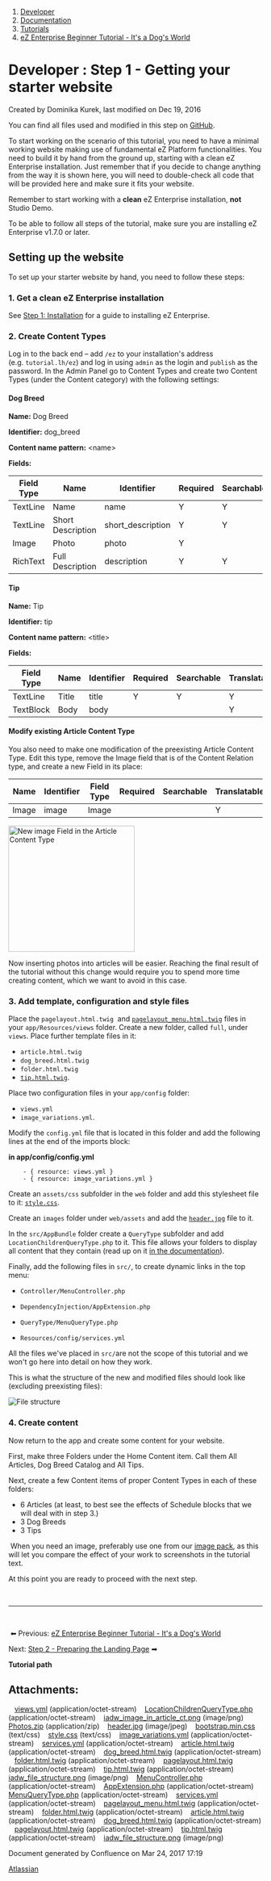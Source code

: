 1.  <span>[Developer](index.html)</span>
2.  <span>[Documentation](Documentation_31429504.html)</span>
3.  <span>[Tutorials](Tutorials_31429522.html)</span>
4.  <span>[eZ Enterprise Beginner Tutorial - It's a Dog's World](32868209.html)</span>

<span id="title-text"> Developer : Step 1 - Getting your starter website </span>
================================================================================

Created by <span class="author"> Dominika Kurek</span>, last modified on Dec 19, 2016

<span class="aui-icon aui-icon-small aui-iconfont-approve confluence-information-macro-icon"></span>
You can find all files used and modified in this step on <a href="https://github.com/ezsystems/ezstudio-beginner-tutorial/tree/step1" class="external-link">GitHub</a>.

To start working on the scenario of this tutorial, you need to have <span class="inline-comment-marker" data-ref="9fb7eaa5-1e46-4d41-b7e5-c765900caceb">a minimal working website making use of fundamental eZ Platform functionalities. </span>You need to build it by hand from the ground up, starting with a clean eZ Enterprise installation. Just remember <span class="inline-comment-marker" data-ref="f34a3d82-231b-4bc2-aa42-d00dcfc1c1b1">that if you decide to change anything from the way it is shown here, you will need to double-check all code that will be provided here and make sure it fits your website.</span>

<span class="aui-icon aui-icon-small aui-iconfont-warning confluence-information-macro-icon"></span>
Remember to start working with a **clean** eZ Enterprise installation, **not** Studio Demo.

To be able to follow all steps of the tutorial, make sure you are installing eZ Enterprise v1.7.0 or later.

Setting up the website
----------------------

To set up your starter website by hand, you need to follow these steps:

### 1. Get a clean eZ Enterprise installation

See [Step 1: Installation](31429538.html) <span class="inline-comment-marker" data-ref="84fab364-2e92-4464-87dc-1a88a2e59b61">for a guide to installing eZ Enterprise.</span>

### 2. Create Content Types

<span class="inline-comment-marker" data-ref="9574f738-8d87-4d5b-9e05-35944c1262bc">Log in to the back end – add `/ez` to your installation's address (e.g. `tutorial.lh/ez`) and log in using `admin` as the login and `publish` as the password. In the Admin Panel go to Content Types and create two Content Types (under the Content category) with the following settings:</span>

#### Dog Breed

**Name:** Dog Breed

**Identifier:** dog\_breed

**Content name pattern:** &lt;name&gt;

**Fields:**

| Field Type | Name              | Identifier         | Required | Searchable | Translatable |
|------------|-------------------|--------------------|----------|------------|--------------|
| TextLine   | Name              | name               | Y        | Y          | Y            |
| TextLine   | Short Description | short\_description | Y        | Y          | Y            |
| Image      | Photo             | photo              | Y        |            |              |
| RichText   | Full Description  | description        | Y        | Y          | Y            |

#### Tip

**Name:** Tip

**Identifier:** tip

**Content name pattern:** &lt;title&gt;

**Fields:**

| Field Type | Name  | Identifier | Required | Searchable | Translatable |
|------------|-------|------------|----------|------------|--------------|
| TextLine   | Title | title      | Y        | Y          | Y            |
| TextBlock  | Body  | body       |          |            | Y            |

#### Modify existing Article Content Type

<span class="inline-comment-marker" data-ref="34114f48-f396-4710-b05c-850bdad591ee">You also need to make one modification of the preexisting Article Content Type.</span> Edit this type, remove the Image field that is of the Content Relation type, and create a new Field in its place:

| Name  | Identifier | Field Type | Required | Searchable | Translatable |
|-------|------------|------------|----------|------------|--------------|
| Image | image      | Image      |          |            | Y            |

<span class="confluence-embedded-file-wrapper image-center-wrapper confluence-embedded-manual-size"><img src="attachments/32868226/32868215.png" alt="New image Field in the Article Content Type" class="confluence-embedded-image image-center" height="250" /></span>

Now inserting photos into articles will be easier. <span class="inline-comment-marker" data-ref="c8924678-4e2b-403d-a40a-a0c7ec86553a">Reaching the final result of the tutorial without this change</span> would require you to spend more time creating content, which we want to avoid in this case.

### 3. Add template, configuration and style files

Place the `pagelayout.html.twig`  and <a href="https://github.com/ezsystems/ezstudio-beginner-tutorial/blob/step1/app/Resources/views/pagelayout_menu.html.twig" class="external-link"><code>pagelayout_menu.html.twig</code></a> files in your `app/Resources/views` folder. Cre<span class="inline-comment-marker" data-ref="3ec6aa0a-9ecf-4003-b13a-a277bc66a908">ate a</span> new folder, called `full`, under `views`. Place further template files in it:

-   `article.html.twig`
-   `dog_breed.html.twig`
-   `folder.html.twig`
-   <a href="https://github.com/ezsystems/ezstudio-beginner-tutorial/blob/step1/app/Resources/views/full/tip.html.twig" class="external-link"><code>tip.html.twig</code></a>.

Place <span class="inline-comment-marker" data-ref="cb27a827-5b52-4373-8f66-c97ad6b68c32">two configuration files</span> in your `app/config` folder:

-   `views.yml`
-   `image_variations.yml`.

Modify the `config.yml` file that is located in this folder and add the <span class="inline-comment-marker" data-ref="e0ee870f-bb93-4d5d-9f31-f36d9367269c">following lines at the end of the imports block</span>:

**in app/config/config.yml**

``` brush:
    - { resource: views.yml }
    - { resource: image_variations.yml }
```

Create an `assets/css` subfolder in the `web` folder and add this stylesheet file to it: <a href="https://github.com/ezsystems/ezstudio-beginner-tutorial/blob/step1/web/assets/css/style.css" class="external-link"><code>style.css</code></a>.

Create an `images` folder under `web/assets` and add the <a href="https://github.com/ezsystems/ezstudio-beginner-tutorial/blob/step1/web/assets/images/header.jpg" class="external-link"><code>header.jpg</code></a> file to it.

In the `src/AppBundle` folder create a `QueryType` subfolder and add `LocationChildrenQueryType.php` to it. This file allows your folders to display all content that they contain (read up on it <span class="confluence-link"><span class="confluence-link"><span class="confluence-link"><span class="confluence-link"><span class="confluence-link">[in the documentation](Content-Rendering_31429679.html#ContentRendering-Querycontroller)</span></span></span></span></span>).

Finally, add the following files in `src/`, to create dynamic links in the top menu:

-   `Controller/MenuController.php`

-   `DependencyInjection/AppExtension.php `
-   `QueryType/MenuQueryType.php `
-   `Resources/config/services.yml`

All the files we've placed in `src/`are not the scope of this tutorial and we won't go here into detail on how they work.

This is what the structure of the new and modified files should look like (excluding preexisting files):

<span class="confluence-embedded-file-wrapper image-center-wrapper"><img src="attachments/32868226/32868213.png" alt="File structure" class="confluence-embedded-image image-center" /></span>

### 4. Create content

Now return to the app and create some content for your website.

First, make three Folders under the Home Content item. <span class="inline-comment-marker" data-ref="3c9c771d-63a1-447a-937d-abe6fe98707b">Call them All Articles</span>, Dog Breed Catalog and All Tips.

Next, <span class="inline-comment-marker" data-ref="e7dabb62-b50a-410d-8987-e9ac716db7ab">create a few Content items of proper Content Types</span> in each of these folders:

-   6 Articles (at least, to best see the effects of Schedule blocks that we will deal with in step 3.)
-   3 Dog Breeds
-   3 Tips

 When you need an image, preferably use one from our [image pack](attachments/32868226/32868216.zip), as this will let you compare the effect of your work to screenshots in the tutorial text.

At this point you are ready to proceed with the next step.

 

------------------------------------------------------------------------

 

 <span class="char" title="Leftwards Black Arrow">⬅</span> Previous: [eZ Enterprise Beginner Tutorial - It's a Dog's World](32868209.html)

Next: [Step 2 - Preparing the Landing Page](Step-2---Preparing-the-Landing-Page_32868235.html) <span class="confluence-link" title="Black Rightwards Arrow">➡</span>

**Tutorial path**

Attachments:
------------

<img src="images/icons/bullet_blue.gif" width="8" height="8" /> [views.yml](attachments/32868226/32868212.yml) (application/octet-stream)
<img src="images/icons/bullet_blue.gif" width="8" height="8" /> [LocationChildrenQueryType.php](attachments/32868226/32868214.php) (application/octet-stream)
<img src="images/icons/bullet_blue.gif" width="8" height="8" /> [iadw\_image\_in\_article\_ct.png](attachments/32868226/32868215.png) (image/png)
<img src="images/icons/bullet_blue.gif" width="8" height="8" /> [Photos.zip](attachments/32868226/32868216.zip) (application/zip)
<img src="images/icons/bullet_blue.gif" width="8" height="8" /> [header.jpg](attachments/32868226/32868218.jpg) (image/jpeg)
<img src="images/icons/bullet_blue.gif" width="8" height="8" /> [bootstrap.min.css](attachments/32868226/32868219.css) (text/css)
<img src="images/icons/bullet_blue.gif" width="8" height="8" /> [style.css](attachments/32868226/32868220.css) (text/css)
<img src="images/icons/bullet_blue.gif" width="8" height="8" /> [image\_variations.yml](attachments/32868226/32868221.yml) (application/octet-stream)
<img src="images/icons/bullet_blue.gif" width="8" height="8" /> [services.yml](attachments/32868226/32868484.yml) (application/octet-stream)
<img src="images/icons/bullet_blue.gif" width="8" height="8" /> [article.html.twig](attachments/32868226/32868487.twig) (application/octet-stream)
<img src="images/icons/bullet_blue.gif" width="8" height="8" /> [dog\_breed.html.twig](attachments/32868226/32868488.twig) (application/octet-stream)
<img src="images/icons/bullet_blue.gif" width="8" height="8" /> [folder.html.twig](attachments/32868226/32868489.twig) (application/octet-stream)
<img src="images/icons/bullet_blue.gif" width="8" height="8" /> [pagelayout.html.twig](attachments/32868226/32868490.twig) (application/octet-stream)
<img src="images/icons/bullet_blue.gif" width="8" height="8" /> [tip.html.twig](attachments/32868226/32868491.twig) (application/octet-stream)
<img src="images/icons/bullet_blue.gif" width="8" height="8" /> [iadw\_file\_structure.png](attachments/32868226/32868504.png) (image/png)
<img src="images/icons/bullet_blue.gif" width="8" height="8" /> [MenuController.php](attachments/32868226/32868481.php) (application/octet-stream)
<img src="images/icons/bullet_blue.gif" width="8" height="8" /> [AppExtension.php](attachments/32868226/32868482.php) (application/octet-stream)
<img src="images/icons/bullet_blue.gif" width="8" height="8" /> [MenuQueryType.php](attachments/32868226/32868483.php) (application/octet-stream)
<img src="images/icons/bullet_blue.gif" width="8" height="8" /> [services.yml](attachments/32868226/32868217.yml) (application/octet-stream)
<img src="images/icons/bullet_blue.gif" width="8" height="8" /> [pagelayout\_menu.html.twig](attachments/32868226/32868485.twig) (application/octet-stream)
<img src="images/icons/bullet_blue.gif" width="8" height="8" /> [folder.html.twig](attachments/32868226/32868211.twig) (application/octet-stream)
<img src="images/icons/bullet_blue.gif" width="8" height="8" /> [article.html.twig](attachments/32868226/32868222.twig) (application/octet-stream)
<img src="images/icons/bullet_blue.gif" width="8" height="8" /> [dog\_breed.html.twig](attachments/32868226/32868223.twig) (application/octet-stream)
<img src="images/icons/bullet_blue.gif" width="8" height="8" /> [pagelayout.html.twig](attachments/32868226/32868224.twig) (application/octet-stream)
<img src="images/icons/bullet_blue.gif" width="8" height="8" /> [tip.html.twig](attachments/32868226/32868225.twig) (application/octet-stream)
<img src="images/icons/bullet_blue.gif" width="8" height="8" /> [iadw\_file\_structure.png](attachments/32868226/32868213.png) (image/png)

Document generated by Confluence on Mar 24, 2017 17:19

[Atlassian](http://www.atlassian.com/)


